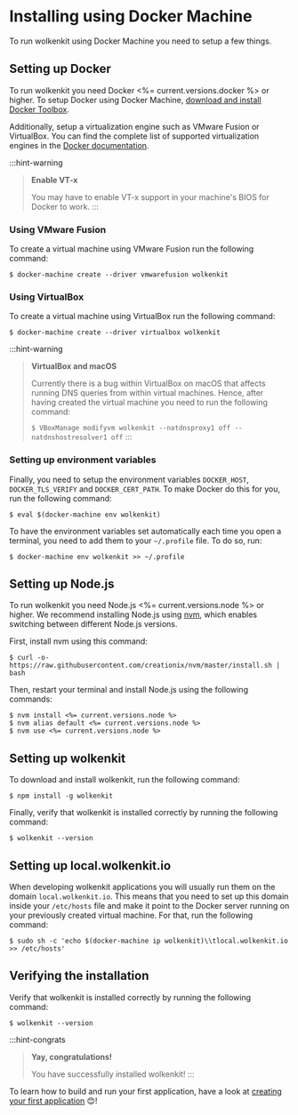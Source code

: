 # Installing using Docker Machine

To run wolkenkit using Docker Machine you need to setup a few things.

## Setting up Docker

To run wolkenkit you need Docker <%= current.versions.docker %> or higher. To setup Docker using Docker Machine, [download and install Docker Toolbox](https://www.docker.com/products/docker-toolbox).

Additionally, setup a virtualization engine such as VMware Fusion or VirtualBox. You can find the complete list of supported virtualization engines in the [Docker documentation](https://docs.docker.com/machine/drivers/).

:::hint-warning
> **Enable VT-x**
>
> You may have to enable VT-x support in your machine's BIOS for Docker to work.
:::

### Using VMware Fusion

To create a virtual machine using VMware Fusion run the following command:

```shell
$ docker-machine create --driver vmwarefusion wolkenkit
```

### Using VirtualBox

To create a virtual machine using VirtualBox run the following command:

```shell
$ docker-machine create --driver virtualbox wolkenkit
```

:::hint-warning
> **VirtualBox and macOS**
>
> Currently there is a bug within VirtualBox on macOS that affects running DNS queries from within virtual machines. Hence, after having created the virtual machine you need to run the following command:
>
> `$ VBoxManage modifyvm wolkenkit --natdnsproxy1 off --natdnshostresolver1 off`
:::

### Setting up environment variables

Finally, you need to setup the environment variables `DOCKER_HOST`, `DOCKER_TLS_VERIFY` and `DOCKER_CERT_PATH`. To make Docker do this for you, run the following command:

```shell
$ eval $(docker-machine env wolkenkit)
```

To have the environment variables set automatically each time you open a terminal, you need to add them to your `~/.profile` file. To do so, run:

```shell
$ docker-machine env wolkenkit >> ~/.profile
```

## Setting up Node.js

To run wolkenkit you need Node.js <%= current.versions.node %> or higher. We recommend installing Node.js using [nvm](https://github.com/creationix/nvm), which enables switching between different Node.js versions.

First, install nvm using this command:

```shell
$ curl -o- https://raw.githubusercontent.com/creationix/nvm/master/install.sh | bash
```

Then, restart your terminal and install Node.js using the following commands:

```shell
$ nvm install <%= current.versions.node %>
$ nvm alias default <%= current.versions.node %>
$ nvm use <%= current.versions.node %>
```

## Setting up wolkenkit

To download and install wolkenkit, run the following command:

```shell
$ npm install -g wolkenkit
```

Finally, verify that wolkenkit is installed correctly by running the following command:

```shell
$ wolkenkit --version
```

## Setting up local.wolkenkit.io

When developing wolkenkit applications you will usually run them on the domain `local.wolkenkit.io`. This means that you need to set up this domain inside your `/etc/hosts` file and make it point to the Docker server running on your previously created virtual machine. For that, run the following command:

```shell
$ sudo sh -c 'echo $(docker-machine ip wolkenkit)\\tlocal.wolkenkit.io >> /etc/hosts'
```

## Verifying the installation

Verify that wolkenkit is installed correctly by running the following command:

```shell
$ wolkenkit --version
```

:::hint-congrats
> **Yay, congratulations!**
>
> You have successfully installed wolkenkit!
:::

To learn how to build and run your first application, have a look at [creating your first application](../../../guides/creating-your-first-application/setting-the-objective/) 😊!
